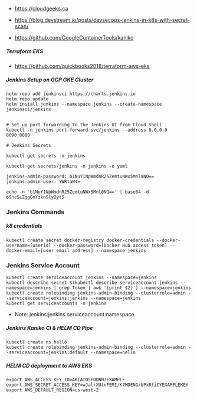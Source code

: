 - https://cloudgeeks.ca

- https://blog.devstream.io/posts/devsecops-jenkins-in-k8s-with-secret-scan/

- https://github.com/GoogleContainerTools/kaniko



##### Terraform EKS
- https://github.com/quickbooks2018/terraform-aws-eks


##### Jenkins Setup on GCP GKE Cluster
```jenkins-gke
helm repo add jenkinsci https://charts.jenkins.io
helm repo update
helm install jenkins --namespace jenkins --create-namespace jenkinsci/jenkins


# Set up port forwarding to the Jenkins UI from Cloud Shell
kubectl -n jenkins port-forward svc/jenkins --address 0.0.0.0 8090:8080

# Jenkins Secrets

kubectl get secrets -n jenkins 

kubectl get secrets/jenkins -n jenkins -o yaml

jenkins-admin-password: b1NuY1NpWmdnR25ZemtuNWx5Mnl0NQ==
jenkins-admin-user: YWRtaW4=

echo -n 'b1NuY1NpWmdnR25ZemtuNWx5Mnl0NQ==' | base64 -d
oSncSiZggGnYzkn5ly2yt5
```



### Jenkins Commands

##### k8 credentials
```k8-secrets
kubectl create secret docker-registry docker-credentials --docker-username=[userid] --docker-password=[Docker Hub access token] --docker-email=[user email address] --namespace jenkins
```


### Jenkins Service Account
```k8-secrets
kubectl create serviceaccount jenkins --namespace=jenkins
kubectl describe secret $(kubectl describe serviceaccount jenkins --namespace=jenkins | grep Token | awk '{print $2}') --namespace=jenkins
kubectl create rolebinding jenkins-admin-binding --clusterrole=admin --serviceaccount=jenkins:jenkins --namespace=jenkins
kubectl get serviceaccounts -n jenkins
```
- Note: jenkins:jenkins serviceaccount:namespace


##### Jenkins Kaniko CI & HELM CD Pipe
```jenkins-pipe
kubectl create ns hello
kubectl create rolebinding jenkins-admin-binding --clusterrole=admin --serviceaccount=jenkins:default --namespace=hello
```


##### HELM CD deployment to AWS EKS
```
export AWS_ACCESS_KEY_ID=AKIAIOSFODNN7EXAMPLE
export AWS_SECRET_ACCESS_KEY=wJalrXUtnFEMI/K7MDENG/bPxRfiCYEXAMPLEKEY
export AWS_DEFAULT_REGION=us-west-2
```
